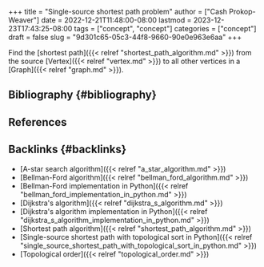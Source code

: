 +++
title = "Single-source shortest path problem"
author = ["Cash Prokop-Weaver"]
date = 2022-12-21T11:48:00-08:00
lastmod = 2023-12-23T17:43:25-08:00
tags = ["concept", "concept"]
categories = ["concept"]
draft = false
slug = "9d301c65-05c3-44f8-9660-90e0e963e6aa"
+++

Find the [shortest path]({{< relref "shortest_path_algorithm.md" >}}) from the source [Vertex]({{< relref "vertex.md" >}}) to all other vertices in a [Graph]({{< relref "graph.md" >}}).


## Bibliography {#bibliography}

## References

<style>.csl-entry{text-indent: -1.5em; margin-left: 1.5em;}</style><div class="csl-bib-body">
</div>



## Backlinks {#backlinks}

-   [A-star search algorithm]({{< relref "a_star_algorithm.md" >}})
-   [Bellman-Ford algorithm]({{< relref "bellman_ford_algorithm.md" >}})
-   [Bellman-Ford implementation in Python]({{< relref "bellman_ford_implementation_in_python.md" >}})
-   [Dijkstra's algorithm]({{< relref "dijkstra_s_algorithm.md" >}})
-   [Dijkstra's algorithm implementation in Python]({{< relref "dijkstra_s_algorithm_implementation_in_python.md" >}})
-   [Shortest path algorithm]({{< relref "shortest_path_algorithm.md" >}})
-   [Single-source shortest path with topological sort in Python]({{< relref "single_source_shortest_path_with_topological_sort_in_python.md" >}})
-   [Topological order]({{< relref "topological_order.md" >}})
